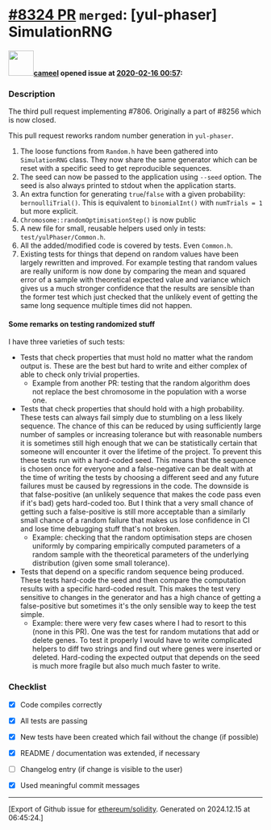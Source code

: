 # [\#8324 PR](https://github.com/ethereum/solidity/pull/8324) `merged`: [yul-phaser] SimulationRNG

#### <img src="https://avatars.githubusercontent.com/u/137030?v=4" width="50">[cameel](https://github.com/cameel) opened issue at [2020-02-16 00:57](https://github.com/ethereum/solidity/pull/8324):

### Description
The third pull request implementing #7806. Originally a part of #8256 which is now closed.

This pull request reworks random number generation in `yul-phaser`.
1. The loose functions from `Random.h` have been gathered into `SimulationRNG` class. They now share the same generator which can be reset with a specific seed to get reproducible sequences.
2. The seed can now be passed to the application using `--seed` option. The seed is also always printed to stdout when the application starts.
3. An extra function for generating `true`/`false` with a given probability: `bernoulliTrial()`. This is equivalent to `binomialInt()` with `numTrials = 1` but more explicit.
4. `Chromosome::randomOptimisationStep()` is now public
5. A new file for small, reusable helpers used only in tests: `test/yulPhaser/Common.h`.
6. All the added/modified code is covered by tests. Even `Common.h`.
7. Existing tests for things that depend on random values have been largely rewritten and improved. For example testing that random values are really uniform is now done by comparing the mean and squared error of a sample with theoretical expected value and variance which gives us a much stronger confidence that the results are sensible than the former test which just checked that the unlikely event of getting the same long sequence multiple times did not happen.

#### Some remarks on testing randomized stuff
I have three varieties of such tests:
- Tests that check properties that must hold no matter what the random output is. These are the best but hard to write and either complex of able to check only trivial properties.
    - Example from another PR: testing that the random algorithm does not replace the best chromosome in the population with a worse one.
- Tests that check properties that should hold with a high probability. These tests can always fail simply due to stumbling on a less likely sequence. The chance of this can be reduced by using sufficiently large number of samples or increasing tolerance but with reasonable numbers it is sometimes still high enough that we can be statistically certain that someone will encounter it over the lifetime of the project. To prevent this these tests run with a hard-coded seed. This means that the sequence is chosen once for everyone and a false-negative can be dealt with at the time of writing the tests by choosing a different seed and any future failures must be caused by regressions in the code. The downside is that false-positive (an unlikely sequence that makes the code pass even if it's bad) gets hard-coded too. But I think that a very small chance of getting such a false-positive is still more acceptable than a similarly small chance of a random failure that makes us lose confidence in CI and lose time debugging stuff that's not broken.
    - Example: checking that the random optimisation steps are chosen uniformly by comparing empirically computed parameters of a random sample with the theoretical parameters of the underlying distribution (given some small tolerance).
- Tests that depend on a specific random sequence being produced. These tests hard-code the seed and then compare the computation results with a specific hard-coded result. This makes the test very sensitive to changes in the generator and has a high chance of getting a false-positive but sometimes it's the only sensible way to keep the test simple.
    - Example: there were very few cases where I had to resort to this (none in this PR). One was the test for random mutations that add or delete genes. To test it properly I would have to write complicated helpers to diff two strings and find out where genes were inserted or deleted. Hard-coding the expected output that depends on the seed is much more fragile but also much much faster to write.

### Checklist
- [x] Code compiles correctly
- [x] All tests are passing
- [x] New tests have been created which fail without the change (if possible)
- [x] README / documentation was extended, if necessary
- [ ] Changelog entry (if change is visible to the user)
- [x] Used meaningful commit messages




-------------------------------------------------------------------------------



[Export of Github issue for [ethereum/solidity](https://github.com/ethereum/solidity). Generated on 2024.12.15 at 06:45:24.]
